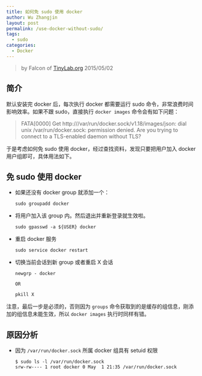 ```yaml
---
title: 如何免 sudo 使用 docker
author: Wu Zhangjin
layout: post
permalink: /use-docker-without-sudo/
tags:
  - sudo
categories:
  - Docker
---
```


> by Falcon of [TinyLab.org][1]
> 2015/05/02


## 简介

默认安装完 docker 后，每次执行 docker 都需要运行 sudo 命令，非常浪费时间影响效率。如果不跟 sudo，直接执行 `docker images` 命令会有如下问题：

> FATA[0000] Get http:///var/run/docker.sock/v1.18/images/json: dial unix /var/run/docker.sock: permission denied. Are you trying to connect to a TLS-enabled daemon without TLS?

于是考虑如何免 sudo 使用 docker，经过查找资料，发现只要把用户加入 docker 用户组即可，具体用法如下。

## 免 sudo 使用 docker

  * 如果还没有 docker group 就添加一个：

        sudo groupadd docker


  * 将用户加入该 group 内。然后退出并重新登录就生效啦。

        sudo gpasswd -a ${USER} docker


  * 重启 docker 服务

        sudo service docker restart


  * 切换当前会话到新 group 或者重启 X 会话

        newgrp - docker

        OR

        pkill X


注意，最后一步是必须的，否则因为 `groups` 命令获取到的是缓存的组信息，刚添加的组信息未能生效，所以 `docker images` 执行时同样有错。

## 原因分析

  * 因为 `/var/run/docker.sock` 所属 docker 组具有 setuid 权限

        $ sudo ls -l /var/run/docker.sock
        srw-rw---- 1 root docker 0 May  1 21:35 /var/run/docker.sock






 [1]: https://tinylab.org
